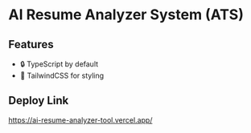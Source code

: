# AI Resume Analyzer System (ATS)

## Features

- 🔒 TypeScript by default
- 🎉 TailwindCSS for styling

## Deploy Link

https://ai-resume-analyzer-tool.vercel.app/
